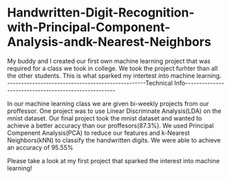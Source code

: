 # Handwritten-Digit-Recognition-with-Principal-Component-Analysis-andk-Nearest-Neighbors
My buddy and I created our first own machine learning project that was required for a class we took in college.
We took the project furhter than all the other students. This is what sparked my intertest into machine learning.
--------------------------------------------------Technical Info-----------------------------------------------------

In our machine learning  class we are given bi-weekly projects from our proffessor. One project was to use Linear Discrimnate Analysis(LDA) on the mnist dataset. 
Our final project took the mnist dataset and wanted to achieve a better accuracy than our proffesors(87.3%). We used Principal Compenent Analysis(PCA) to reduce our features and k-Nearest Neighbors(kNN) to classify the handwritten digits. We were able to achieve an accuracy of 95.55%

Please take a look at my first project that sparked the interest into machine learning! 
